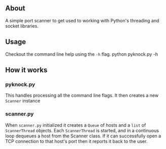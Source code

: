 ## About

A simple port scanner to get used to working with Python's threading and socket libraries.

## Usage

Checkout the command line help using the `-h` flag.
	python pyknock.py -h

## How it works

### pyknock.py

This handles processing all the command line flags. It then creates a new `Scanner` instance

### scanner.py

When `scanner.py` initialized it creates a `Queue` of hosts and a `list` of `ScannerThread` objects. Each `ScannerThread` is started, and in a continuous loop dequeues a host from the Scanner class. If it can successfully open a TCP connection to that host's port then it reports it back to the user.